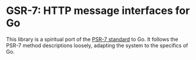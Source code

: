 # GSR-7: HTTP message interfaces for Go

This library is a spiritual port of the [PSR-7 standard](https://www.php-fig.org/psr/psr-7/) to Go. It follows the PSR-7 method descriptions loosely, adapting the system to the specifics of Go.

